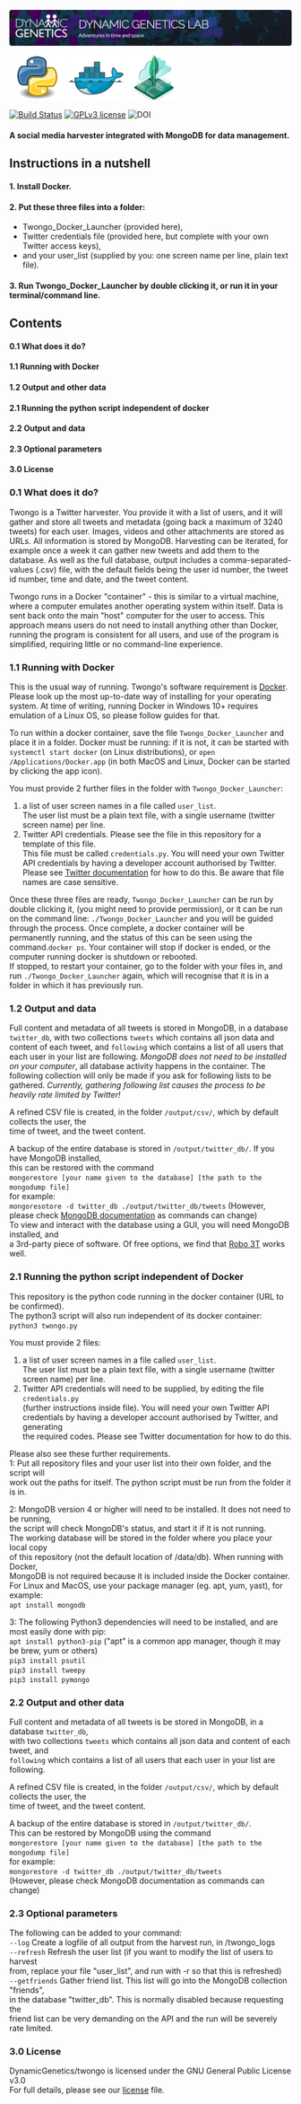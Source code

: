 
<p align="center">
   <a href="https://dynamicgenetics.org/"><img src="img/dynamic_genetics.png"></a> 
</p>

<p align="left">
<a href="https://www.python.org/"><img src="img/python_logo.png" width="100" height="80" /></a> 
<a href="https://www.docker.com/"><img src="img/docker_logo.png" width="100" height="80" /></a> 
<a href="https://www.mongodb.com/"><img src="img/mongo_logo.png" width="100" height="80" /></a> 
</p>

  [![Build Status](https://travis-ci.com/altanner/twongo.svg?token=9HPZTDQLbUBqyFNBytob&branch=master)](https://travis-ci.com/altanner/twongo)
  [![GPLv3 license](https://img.shields.io/badge/licence-GPL_v3-blue.svg)](http://perso.crans.org/besson/LICENSE.html)
  ![DOI](https://img.shields.io/badge/DOI-TBC-blue.svg)

#### A social media harvester integrated with MongoDB for data management.

## Instructions in a nutshell
#### 1. Install Docker.
#### 2. Put these three files into a folder:
  * Twongo_Docker_Launcher (provided here),
  * Twitter credentials file (provided here, but complete with your own Twitter access keys),  
  * and your user_list (supplied by you: one screen name per line, plain text file).
#### 3. Run Twongo_Docker_Launcher by double clicking it, or run it in your terminal/command line.

## Contents
#### 0.1 What does it do?  
#### 1.1 Running with Docker
#### 1.2 Output and other data
#### 2.1 Running the python script independent of docker
#### 2.2 Output and data
#### 2.3 Optional parameters
#### 3.0 License

### 0.1 What does it do?
Twongo is a Twitter harvester. You provide it with a list of users, and it will gather and store all tweets and metadata (going back a maximum of 3240 tweets) for each user. Images, videos and other attachments are stored as URLs. All information is stored by MongoDB. Harvesting can be iterated, for example once a week it can gather new tweets and add them to the database. As well as the full database, output includes a comma-separated-values (.csv) file, with the default fields being the user id number, the tweet id number, time and date, and the tweet content.

Twongo runs in a Docker "container" - this is similar to a virtual machine, where a computer emulates another operating system within itself. Data is sent back onto the main "host" computer for the user to access. This approach means users do not need to install anything other than Docker, running the program is consistent for all users, and use of the program is simplified, requiring little or no command-line experience.


### 1.1 Running with Docker

This is the usual way of running. Twongo's software requirement is [Docker](https://docs.docker.com/install/). Please look up the most up-to-date way of installing for your operating system. At time of writing, running Docker in Windows 10+ requires emulation of a Linux OS, so please follow guides for that.

To run within a docker container, save the file `Twongo_Docker_Launcher` and place it in a folder. Docker must be running: if it is not, it can be started with `systemctl start docker` (on Linux distributions), or `open /Applications/Docker.app` (in both MacOS and Linux, Docker can be started by clicking the app icon).

You must provide 2 further files in the folder with `Twongo_Docker_Launcher`:
1. a list of user screen names in a file called `user_list`.\
The user list must be a plain text file, with a single username (twitter screen name) per line.
2. Twitter API credentials. Please see the file in this repository for a template of this file.\
This file must be called `credentials.py`. You will need your own Twitter API credentials by having a developer account authorised by Twitter. Please see [Twitter documentation](developer.twitter.com/en/apply-for-access.html) for how to do this. Be aware that file names are case sensitive.

Once these three files are ready, `Twongo_Docker_Launcher` can be run by double clicking it, (you might need to provide permission), or it can be run on the command line: `./Twongo_Docker_Launcher` and you will be guided through the process. Once complete, a docker container will be permanently running, and the status of this can be seen using the command.`docker ps`. Your container will stop if docker is ended, or the computer running docker is shutdown or rebooted.\
If stopped, to restart your container, go to the folder with your files in, and run `./Twongo_Docker_Launcher` again, which will recognise that it is in a folder in which it has previously run.

### 1.2 Output and data
Full content and metadata of all tweets is stored in MongoDB, in a database `twitter_db`, with two collections `tweets` which contains all json data and content of each tweet, and `following` which contains a list of all users that each user in your list are following. *MongoDB does not need to be installed on your computer*, all database activity happens in the container.
The following collection will only be made if you ask for following lists to be gathered. *Currently, gathering following list causes the process to be heavily rate limited by Twitter!*

A refined CSV file is created, in the folder `/output/csv/`, which by default collects the user, the\
time of tweet, and the tweet content.

A backup of the entire database is stored in `/output/twitter_db/`. If you have MongoDB installed,\
this can be restored with the command\
`mongorestore [your name given to the database] [the path to the mongodump file]`\
for example:\
`mongoresotore -d twitter_db ./output/twitter_db/tweets`
(However, please check [MongoDB documentation](https://docs.mongodb.com/manual/) as commands can change)\
To view and interact with the database using a GUI, you will need MongoDB installed, and\
a 3rd-party piece of software. Of free options, we find that [Robo 3T](https://robomongo.org/) works well.

### 2.1 Running the python script independent of Docker
This repository is the python code running in the docker container (URL to be confirmed).\
The python3 script will also run independent of its docker container:\
`python3 twongo.py`

You must provide 2 files:
1. a list of user screen names in a file called `user_list`.\
The user list must be a plain text file, with a single username (twitter screen name) per line.
2. Twitter API credentials will need to be supplied, by editing the file `credentials.py`\
(further instructions inside file). You will need your own Twitter API\
credentials by having a developer account authorised by Twitter, and generating\
the required codes. Please see Twitter documentation for how to do this.

Please also see these further requirements.\
1: Put all repository files and your user list into their own folder, and the script will\
work out the paths for itself. The python script must be run from the folder it is in.

2: MongoDB version 4 or higher will need to be installed. It does not need to be running,\
the script will check MongoDB's status, and start it if it is not running.\
The working database will be stored in the folder where you place your local copy\
of this repository (not the default location of /data/db). When running with Docker,\
MongoDB is not required because it is included inside the Docker container.\
For Linux and MacOS, use your package manager (eg. apt, yum, yast), for example:\
`apt install mongodb`

3: The following Python3 dependencies will need to be installed, and are most easily done with pip:\
`apt install python3-pip` ("apt" is a common app manager, though it may be brew, yum or others)\
`pip3 install psutil`\
`pip3 install tweepy`\
`pip3 install pymongo`

### 2.2 Output and other data
Full content and metadata of all tweets is be stored in MongoDB, in a database `twitter_db`,\
with two collections `tweets` which contains all json data and content of each tweet, and\
`following` which contains a list of all users that each user in your list are following.

A refined CSV file is created, in the folder `/output/csv/`, which by default collects the user, the\
time of tweet, and the tweet content.

A backup of the entire database is stored in `/output/twitter_db/`.\
This can be restored by MongoDB using the command\
`mongorestore [your name given to the database] [the path to the mongodump file]`\
for example:\
`mongorestore -d twitter_db ./output/twitter_db/tweets`\
(However, please check MongoDB documentation as commands can change)

### 2.3 Optional parameters  
The following can be added to your command:\
`--log`           Create a logfile of all output from the harvest run, in /twongo_logs\
`--refresh`       Refresh the user list (if you want to modify the list of users to harvest\
                    from, replace your file "user_list", and run with -r so that this is refreshed)\
`--getfriends`    Gather friend list. This list will go into the MongoDB collection "friends",\
                    in the database "twitter_db". This is normally disabled because requesting the\
                    friend list can be very demanding on the API and the run will be severely rate limited.

### 3.0 License
DynamicGenetics/twongo is licensed under the GNU General Public License v3.0\
For full details, please see our [license](https://github.com/DynamicGenetics/twongo/blob/master/LICENSE) file.
